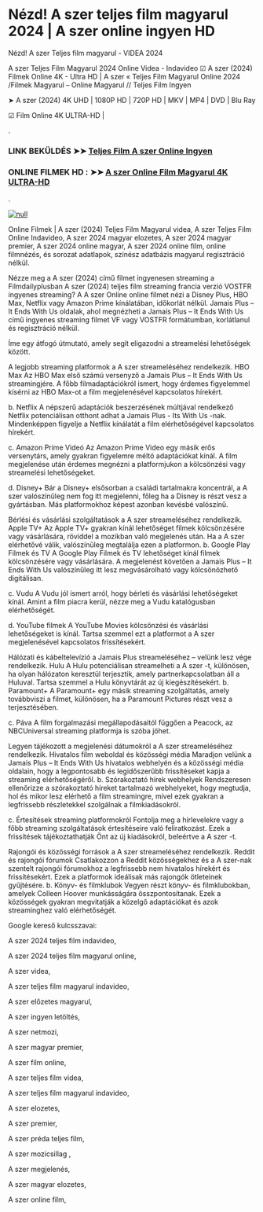 # Nézd! A szer teljes film magyarul 2024 | A szer online ingyen HD






Nézd! A szer Teljes film magyarul - VIDEA 2024

A szer Teljes Film Magyarul 2024 Online Videa - Indavideo ☑ A szer (2024) Filmek Online 4K - Ultra HD | A szer « Teljes Film Magyarul Online 2024 /Filmek Magyarul – Online Magyarul // Teljes Film Ingyen

➤ A szer (2024) 4K UHD | 1080P HD | 720P HD | MKV | MP4 | DVD | Blu Ray

☑ Film Online 4K ULTRA-HD |

.

### LINK BEKÜLDÉS ➤➤ [Teljes Film A szer Online Ingyen](https://t.co/EA6yiwKdOJ)

### ONLINE FILMEK HD : ➤➤ [A szer Online Film Magyarul 4K ULTRA-HD](https://t.co/EA6yiwKdOJ)
.

[![null](https://static.wixstatic.com/media/855a25_043b5abeb4ae4d35ac003198e7fe56ed~mv2.gif)](https://t.co/EA6yiwKdOJ)

Online Filmek | A szer (2024) Teljes Film Magyarul videa, A szer Teljes Film Online Indavideo, A szer 2024 magyar elozetes, A szer 2024 magyar premier, A szer 2024 online magyar, A szer 2024 online film, online filmnézés, és sorozat adatlapok, színész adatbázis magyarul regisztráció nélkül.

Nézze meg a A szer (2024) című filmet ingyenesen streaming a Filmdailyplusban A szer (2024) teljes film streaming francia verzió VOSTFR ingyenes streaming? A A szer Online online filmet nézi a Disney Plus, HBO Max, Netflix vagy Amazon Prime kínálatában, időkorlát nélkül. Jamais Plus – It Ends With Us oldalak, ahol megnézheti a Jamais Plus – It Ends With Us című ingyenes streaming filmet VF vagy VOSTFR formátumban, korlátlanul és regisztráció nélkül.

Íme egy átfogó útmutató, amely segít eligazodni a streamelési lehetőségek között.

A legjobb streaming platformok a A szer streameléséhez rendelkezik. HBO Max Az HBO Max első számú versenyző a Jamais Plus – It Ends With Us streamingjére. A főbb filmadaptációkról ismert, hogy érdemes figyelemmel kísérni az HBO Max-ot a film megjelenésével kapcsolatos hírekért.

b. Netflix A népszerű adaptációk beszerzésének múltjával rendelkező Netflix potenciálisan otthont adhat a Jamais Plus - Its With Us -nak. Mindenképpen figyelje a Netflix kínálatát a film elérhetőségével kapcsolatos hírekért.

c. Amazon Prime Videó Az Amazon Prime Video egy másik erős versenytárs, amely gyakran figyelemre méltó adaptációkat kínál. A film megjelenése után érdemes megnézni a platformjukon a kölcsönzési vagy streamelési lehetőségeket.

d. Disney+ Bár a Disney+ elsősorban a családi tartalmakra koncentrál, a A szer valószínűleg nem fog itt megjelenni, főleg ha a Disney is részt vesz a gyártásban. Más platformokhoz képest azonban kevésbé valószínű.

Bérlési és vásárlási szolgáltatások a A szer streameléséhez rendelkezik. Apple TV+ Az Apple TV+ gyakran kínál lehetőséget filmek kölcsönzésére vagy vásárlására, röviddel a mozikban való megjelenés után. Ha a A szer elérhetővé válik, valószínűleg megtalálja ezen a platformon. b. Google Play Filmek és TV A Google Play Filmek és TV lehetőséget kínál filmek kölcsönzésére vagy vásárlására. A megjelenést követően a Jamais Plus – It Ends With Us valószínűleg itt lesz megvásárolható vagy kölcsönözhető digitálisan.

c. Vudu A Vudu jól ismert arról, hogy bérleti és vásárlási lehetőségeket kínál. Amint a film piacra kerül, nézze meg a Vudu katalógusban elérhetőségét.

d. YouTube filmek A YouTube Movies kölcsönzési és vásárlási lehetőségeket is kínál. Tartsa szemmel ezt a platformot a A szer megjelenésével kapcsolatos frissítésekért.

Hálózati és kábeltelevízió a Jamais Plus streameléséhez – velünk lesz vége rendelkezik. Hulu A Hulu potenciálisan streamelheti a A szer -t, különösen, ha olyan hálózaton keresztül terjesztik, amely partnerkapcsolatban áll a Huluval. Tartsa szemmel a Hulu könyvtárát az új kiegészítésekért. b. Paramount+ A Paramount+ egy másik streaming szolgáltatás, amely továbbviszi a filmet, különösen, ha a Paramount Pictures részt vesz a terjesztésében.

c. Páva A film forgalmazási megállapodásaitól függően a Peacock, az NBCUniversal streaming platformja is szóba jöhet.

Legyen tájékozott a megjelenési dátumokról a A szer streameléséhez rendelkezik. Hivatalos film weboldal és közösségi média Maradjon velünk a Jamais Plus – It Ends With Us hivatalos webhelyén és a közösségi média oldalain, hogy a legpontosabb és legidőszerűbb frissítéseket kapja a streaming elérhetőségéről. b. Szórakoztató hírek webhelyek Rendszeresen ellenőrizze a szórakoztató híreket tartalmazó webhelyeket, hogy megtudja, hol és mikor lesz elérhető a film streamingre, mivel ezek gyakran a legfrissebb részletekkel szolgálnak a filmkiadásokról.

c. Értesítések streaming platformokról Fontolja meg a hírlevelekre vagy a főbb streaming szolgáltatások értesítéseire való feliratkozást. Ezek a frissítések tájékoztathatják Önt az új kiadásokról, beleértve a A szer -t.

Rajongói és közösségi források a A szer streameléséhez rendelkezik. Reddit és rajongói fórumok Csatlakozzon a Reddit közösségekhez és a A szer-nak szentelt rajongói fórumokhoz a legfrissebb nem hivatalos hírekért és frissítésekért. Ezek a platformok ideálisak más rajongók ötleteinek gyűjtésére. b. Könyv- és filmklubok Vegyen részt könyv- és filmklubokban, amelyek Colleen Hoover munkásságára összpontosítanak. Ezek a közösségek gyakran megvitatják a közelgő adaptációkat és azok streaminghez való elérhetőségét.

Google kereső kulcsszavai:

A szer 2024 teljes film indavideo,

A szer 2024 teljes film magyarul online,

A szer videa,

A szer teljes film magyarul indavideo,

A szer előzetes magyarul,

A szer ingyen letöltés,

A szer netmozi,

A szer magyar premier,

A szer film online,

A szer teljes film videa,

A szer teljes film magyarul indavideo,

A szer elozetes,

A szer premier,

A szer préda teljes film,

A szer mozicsillag ,

A szer megjelenés,

A szer magyar elozetes,

A szer online film,
